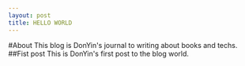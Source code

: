 ```yaml
---
layout: post
title: HELLO WORLD
---
```

#About
This blog is DonYin's journal to writing about books and techs.
##Fist post
This is DonYin's first post to the blog world.
